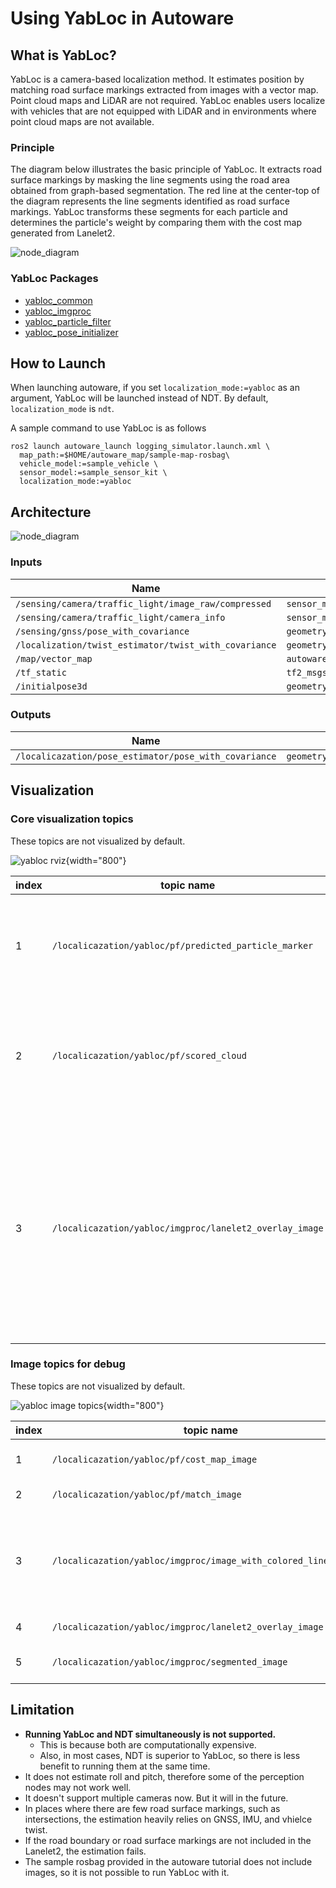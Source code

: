 # Using YabLoc in Autoware

## What is YabLoc?

YabLoc is a camera-based localization method. 
It estimates position by matching road surface markings extracted from images with a vector map.
Point cloud maps and LiDAR are not required.
YabLoc enables users localize with vehicles that are not equipped with LiDAR and in environments where point cloud maps are not available.

### Principle
The diagram below illustrates the basic principle of YabLoc. It extracts road surface markings by masking the line segments using the road area obtained from graph-based segmentation. The red line at the center-top of the diagram represents the line segments identified as road surface markings. YabLoc transforms these segments for each particle and determines the particle's weight by comparing them with the cost map generated from Lanelet2.

![node_diagram](images/yabloc-integration-guide/yabloc_principle.png)

### YabLoc Packages
- [yabloc_common](https://github.com/autowarefoundation/autoware.universe/tree/main/localization/yabloc/yabloc_common/README.md)
- [yabloc_imgproc](https://github.com/autowarefoundation/autoware.universe/tree/main/localization/yabloc/yabloc_imgproc/README.md)
- [yabloc_particle_filter](https://github.com/autowarefoundation/autoware.universe/tree/main/localization/yabloc/yabloc_particle_filter/README.md)
- [yabloc_pose_initializer](https://github.com/autowarefoundation/autoware.universe/tree/main/localization/yabloc/yabloc_pose_initializer/README.md)

## How to Launch

When launching autoware, if you set `localization_mode:=yabloc` as an argument, YabLoc will be launched instead of NDT.
By default, `localization_mode` is `ndt`.

A sample command to use YabLoc is as follows

```shell
ros2 launch autoware_launch logging_simulator.launch.xml \
  map_path:=$HOME/autoware_map/sample-map-rosbag\
  vehicle_model:=sample_vehicle \
  sensor_model:=sample_sensor_kit \
  localization_mode:=yabloc
```

## Architecture

![node_diagram](images/yabloc-integration-guide/yabloc_architecture.drawio.svg)

### Inputs

| Name                                                  | Type                                           |
| ----------------------------------------------------- | ---------------------------------------------- |
| `/sensing/camera/traffic_light/image_raw/compressed`  | `sensor_msgs/msg/CompressedImage`              |
| `/sensing/camera/traffic_light/camera_info`           | `sensor_msgs/msg/CameraInfo`                   |
| `/sensing/gnss/pose_with_covariance`                  | `geometry_msgs/msg/PoseWithCovarianceStamped`  |
| `/localization/twist_estimator/twist_with_covariance` | `geometry_msgs/msg/TwistWithCovarianceStamped` |
| `/map/vector_map`                                     | `autoware_auto_mapping_msgs/msg/HADMapBin`     |
| `/tf_static`                                          | `tf2_msgs/msg/TFMessage`                       |
| `/initialpose3d`                                      | `geometry_msgs/msg/PoseWithCovarianceStamped`  |

### Outputs

| Name                                                  | Type                                          |
| ----------------------------------------------------- | --------------------------------------------- |
| `/localicazation/pose_estimator/pose_with_covariance` | `geometry_msgs/msg/PoseWithCovarianceStamped` |

## Visualization

### Core visualization topics

These topics are not visualized by default.

![yabloc rviz](images/yabloc-integration-guide/yabloc_rviz_description.png){width="800"}


| index | topic name                                              | description                                                                                                                                                            |
| ----- | ------------------------------------------------------- | ---------------------------------------------------------------------------------------------------------------------------------------------------------------------- |
| 1     | `/localicazation/yabloc/pf/predicted_particle_marker`   | particle distribution of particle fitler. Red particles are probable candidate.                                                                                        |
| 2     | `/localicazation/yabloc/pf/scored_cloud`                | 3D projected line segments. the color indicates how well they match the map.                                                                                           |
| 3     | `/localicazation/yabloc/imgproc/lanelet2_overlay_image` | overlay of lanelet2 (yellow lines) onto image based on estimated pose. If they match well with the actual road markings, it means that the localization performs well. |

### Image topics for debug

These topics are not visualized by default.

![yabloc image topics](images/yabloc-integration-guide/yabloc_image_description.png){width="800"}

| index | topic name                                                       | description                                                                     |
| ----- | ---------------------------------------------------------------- | ------------------------------------------------------------------------------- |
| 1     | `/localicazation/yabloc/pf/cost_map_image`                       | cost map made from lanelet2                                                     |
| 2     | `/localicazation/yabloc/pf/match_image`                          | projected line segments                                                         |
| 3     | `/localicazation/yabloc/imgproc/image_with_colored_line_segment` | classifified line segments. green line segments are used in particle correction |
| 4     | `/localicazation/yabloc/imgproc/lanelet2_overlay_image`          | overlay of lanelet2                                                             |
| 5     | `/localicazation/yabloc/imgproc/segmented_image`                 | graph based segmentation result                                                 |

## Limitation

- **Running YabLoc and NDT simultaneously is not supported.**
  - This is because both are computationally expensive.
  - Also, in most cases, NDT is superior to YabLoc, so there is less benefit to running them at the same time.
- It does not estimate roll and pitch, therefore some of the perception nodes may not work well.
- It doesn't support multiple cameras now. But it will in the future.
- In places where there are few road surface markings, such as intersections, the estimation heavily relies on GNSS, IMU, and vhielce twist.
- If the road boundary or road surface markings are not included in the Lanelet2, the estimation fails.
- The sample rosbag provided in the autoware tutorial does not include images, so it is not possible to run YabLoc with it.
